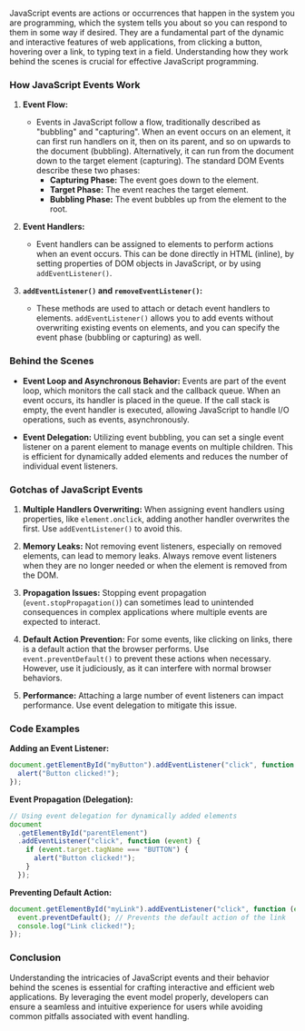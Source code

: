 JavaScript events are actions or occurrences that happen in the system you are programming, which the system tells you about so you can respond to them in some way if desired. They are a fundamental part of the dynamic and interactive features of web applications, from clicking a button, hovering over a link, to typing text in a field. Understanding how they work behind the scenes is crucial for effective JavaScript programming.

### How JavaScript Events Work

1. **Event Flow:**

   - Events in JavaScript follow a flow, traditionally described as "bubbling" and "capturing". When an event occurs on an element, it can first run handlers on it, then on its parent, and so on upwards to the document (bubbling). Alternatively, it can run from the document down to the target element (capturing). The standard DOM Events describe these two phases:
     - **Capturing Phase:** The event goes down to the element.
     - **Target Phase:** The event reaches the target element.
     - **Bubbling Phase:** The event bubbles up from the element to the root.

2. **Event Handlers:**

   - Event handlers can be assigned to elements to perform actions when an event occurs. This can be done directly in HTML (inline), by setting properties of DOM objects in JavaScript, or by using `addEventListener()`.

3. **`addEventListener()` and `removeEventListener()`:**
   - These methods are used to attach or detach event handlers to elements. `addEventListener()` allows you to add events without overwriting existing events on elements, and you can specify the event phase (bubbling or capturing) as well.

### Behind the Scenes

- **Event Loop and Asynchronous Behavior:**
  Events are part of the event loop, which monitors the call stack and the callback queue. When an event occurs, its handler is placed in the queue. If the call stack is empty, the event handler is executed, allowing JavaScript to handle I/O operations, such as events, asynchronously.

- **Event Delegation:**
  Utilizing event bubbling, you can set a single event listener on a parent element to manage events on multiple children. This is efficient for dynamically added elements and reduces the number of individual event listeners.

### Gotchas of JavaScript Events

1. **Multiple Handlers Overwriting:**
   When assigning event handlers using properties, like `element.onclick`, adding another handler overwrites the first. Use `addEventListener()` to avoid this.

2. **Memory Leaks:**
   Not removing event listeners, especially on removed elements, can lead to memory leaks. Always remove event listeners when they are no longer needed or when the element is removed from the DOM.

3. **Propagation Issues:**
   Stopping event propagation (`event.stopPropagation()`) can sometimes lead to unintended consequences in complex applications where multiple events are expected to interact.

4. **Default Action Prevention:**
   For some events, like clicking on links, there is a default action that the browser performs. Use `event.preventDefault()` to prevent these actions when necessary. However, use it judiciously, as it can interfere with normal browser behaviors.

5. **Performance:**
   Attaching a large number of event listeners can impact performance. Use event delegation to mitigate this issue.

### Code Examples

**Adding an Event Listener:**

```javascript
document.getElementById("myButton").addEventListener("click", function (event) {
  alert("Button clicked!");
});
```

**Event Propagation (Delegation):**

```javascript
// Using event delegation for dynamically added elements
document
  .getElementById("parentElement")
  .addEventListener("click", function (event) {
    if (event.target.tagName === "BUTTON") {
      alert("Button clicked!");
    }
  });
```

**Preventing Default Action:**

```javascript
document.getElementById("myLink").addEventListener("click", function (event) {
  event.preventDefault(); // Prevents the default action of the link
  console.log("Link clicked!");
});
```

### Conclusion

Understanding the intricacies of JavaScript events and their behavior behind the scenes is essential for crafting interactive and efficient web applications. By leveraging the event model properly, developers can ensure a seamless and intuitive experience for users while avoiding common pitfalls associated with event handling.
